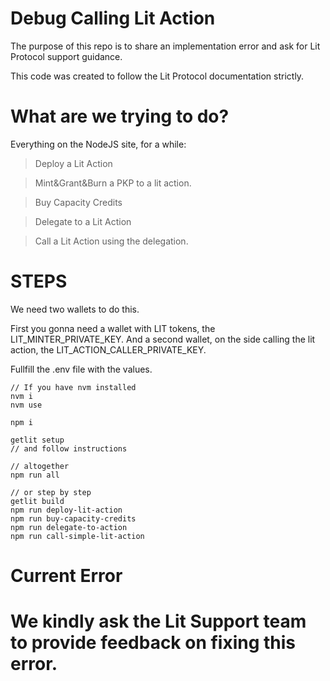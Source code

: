 # Debug Calling Lit Action

The purpose of this repo is to share an implementation error and ask for Lit Protocol support guidance.

This code was created to follow the Lit Protocol documentation strictly.

# What are we trying to do?

Everything on the NodeJS site, for a while:

> Deploy a Lit Action

> Mint&Grant&Burn a PKP to a lit action.

> Buy Capacity Credits

> Delegate to a Lit Action

> Call a Lit Action using the delegation.

# STEPS

We need two wallets to do this.

First you gonna need a wallet with LIT tokens, the LIT_MINTER_PRIVATE_KEY.
And a second wallet, on the side calling the lit action, the LIT_ACTION_CALLER_PRIVATE_KEY.

Fullfill the .env file with the values.

```
// If you have nvm installed
nvm i
nvm use

npm i

getlit setup
// and follow instructions

// altogether
npm run all

// or step by step
getlit build
npm run deploy-lit-action
npm run buy-capacity-credits
npm run delegate-to-action
npm run call-simple-lit-action
```

# Current Error

# We kindly ask the Lit Support team to provide feedback on fixing this error.

